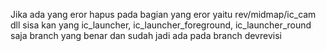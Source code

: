 Jika ada yang eror hapus pada bagian yang eror yaitu rev/midmap/ic_cam dll sisa kan yang ic_launcher,  ic_launcher_foreground,  ic_launcher_round saja 
branch yang benar dan sudah jadi ada pada branch devrevisi
